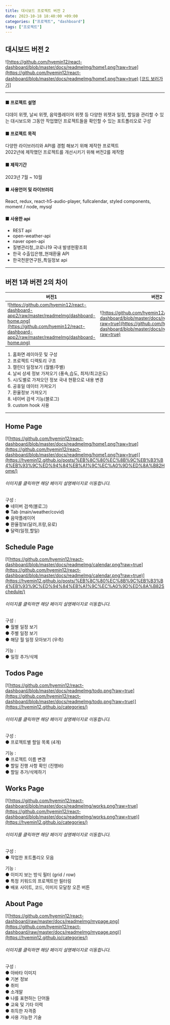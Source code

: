 ```yaml
---
title: 대시보드 프로젝트 버전 2
date: 2023-10-18 18:40:00 +09:00
categories: ["프로젝트", "dashboard"]
tags: ["프로젝트"]
---
```


## 대시보드 버전 2

![https://github.com/hyemin12/react-dashboard/blob/master/docs/readmeImg/home1.png?raw=true](https://github.com/hyemin12/react-dashboard/blob/master/docs/readmeImg/home1.png?raw=true)
[[코드 보러가기]](https://github.com/hyemin12/react-dashboard)

---

#### ■ 프로젝트 설명

디데이 위젯, 날씨 위젯, 음악플레이어 위젯 등 다양한 위젯과 일정, 할일을 관리할 수 있는 대시보드와 그동안 작업했던 프로젝트들을 확인할 수 있는 포트폴리오로 구성

#### ■ 프로젝트 목적

다양한 라이브러리와 API를 경험 해보기 위해 제작한 프로젝트  
2022년에 제작했던 프로젝트를 개선시키기 위해 버전2를 제작함

#### ■ 제작기간

2023년 7월 ~ 10월

#### ■ 사용언어 및 라이브러리

React, redux, react-h5-audio-player, fullcalendar, styled components, moment / node, mysql

#### ■ 사용한 api

- REST api
- open-weather-api
- naver open-api
- 질병관리청\_코로나19 국내 발생현황조회
- 한국 수출입은행\_현재환율 API
- 한국천문연구원\_특일정보 api

---

## 버전 1과 버전 2의 차이

| 버전1                                                                                                                                                                                 | 버전2                                                                                                                                                                                   |
| ------------------------------------------------------------------------------------------------------------------------------------------------------------------------------------- | --------------------------------------------------------------------------------------------------------------------------------------------------------------------------------------- |
| ![https://github.com/hyemin12/react-dashboard-app2/raw/master/readmeImg/dashboard-home.png](https://github.com/hyemin12/react-dashboard-app2/raw/master/readmeImg/dashboard-home.png) | ![https://github.com/hyemin12/react-dashboard/blob/master/docs/readmeImg/home1.png?raw=true](https://github.com/hyemin12/react-dashboard/blob/master/docs/readmeImg/home1.png?raw=true) |

1. 홈화면 레이아웃 및 구성
1. 프로젝트 디렉토리 구조
1. 캘린더 일정보기 (월별/주별)
1. 날씨 상세 정보 가져오기 (풍속,습도, 최저/최고온도)
1. 시/도별로 가져오던 정보 국내 현황으로 내용 변경
1. 공휴일 데이터 가져오기
1. 환율정보 가져오기
1. 네이버 검색 기능(블로그)
1. custom hook 사용

---

## Home Page

[![https://github.com/hyemin12/react-dashboard/blob/master/docs/readmeImg/home1.png?raw=true](https://github.com/hyemin12/react-dashboard/blob/master/docs/readmeImg/home1.png?raw=true)](https://hyemin12.github.io/posts/%EB%8C%80%EC%8B%9C%EB%B3%B4%EB%93%9C%ED%94%84%EB%A1%9C%EC%A0%9D%ED%8A%B82Home/)

###### 이미지를 클릭하면 해당 페이지 설명페이지로 이동합니다.

구성 :  
● 네이버 검색(블로그)  
● Tab (main/weather/covid)  
● 음악플레이어  
● 환율정보(달러,프랑,유로)  
● 달력(일정,할일)

## Schedule Page

[![https://github.com/hyemin12/react-dashboard/blob/master/docs/readmeImg/calendar.png?raw=true](https://github.com/hyemin12/react-dashboard/blob/master/docs/readmeImg/calendar.png?raw=true)](https://hyemin12.github.io/posts/%EB%8C%80%EC%8B%9C%EB%B3%B4%EB%93%9C%ED%94%84%EB%A1%9C%EC%A0%9D%ED%8A%B82Schedule/)

###### 이미지를 클릭하면 해당 페이지 설명페이지로 이동합니다.

구성 :  
● 월별 일정 보기  
● 주별 일정 보기  
● 해당 월 일정 모아보기 (우측)

기능 :  
● 일정 추가/삭제

## Todos Page

[![https://github.com/hyemin12/react-dashboard/blob/master/docs/readmeImg/todo.png?raw=true](https://github.com/hyemin12/react-dashboard/blob/master/docs/readmeImg/todo.png?raw=true)](https://hyemin12.github.io/categories/)

###### 이미지를 클릭하면 해당 페이지 설명페이지로 이동합니다.

구성 :  
● 프로젝트별 할일 목록 (4개)

기능 :  
● 프로젝트 이름 변경  
● 할일 진행 사항 확인 (진행바)  
● 할일 추가/삭제하기

## Works Page

[![https://github.com/hyemin12/react-dashboard/blob/master/docs/readmeImg/works.png?raw=true](https://github.com/hyemin12/react-dashboard/blob/master/docs/readmeImg/works.png?raw=true)](https://hyemin12.github.io/categories/)

###### 이미지를 클릭하면 해당 페이지 설명페이지로 이동합니다.

구성 :  
● 작업한 포트폴리오 모음

기능 :  
● 이미지 보는 방식 필터 (grid / row)  
● 특정 키워드의 프로젝트만 필터링  
● 배포 사이트, 코드, 이미지 모달창 오픈 버튼

## About Page

[![https://github.com/hyemin12/react-dashboard/raw/master/docs/readmeImg/mypage.png](https://github.com/hyemin12/react-dashboard/raw/master/docs/readmeImg/mypage.png)](https://hyemin12.github.io/categories/)

###### 이미지를 클릭하면 해당 페이지 설명페이지로 이동합니다.

구성 :  
● 아바타 이미지  
● 기본 정보  
● 취미  
● 소개말  
● 나를 표현하는 단어들  
● 교육 및 기타 이력  
● 취득한 자격증  
● 사용 가능한 기술
